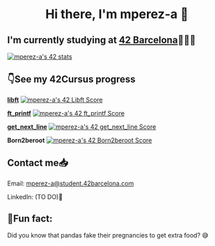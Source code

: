 <h1 align="center">Hi there, I'm mperez-a 👋</h1>


## I'm currently studying at [42 Barcelona](https://www.42barcelona.com/es)👩🏻‍💻

<a href="https://github.com/JaeSeoKim/badge42"><img src="https://badge42.vercel.app/api/v2/cl9q2njll01110fl404xpek1k/stats?cursusId=21&coalitionId=206" alt="mperez-a's 42 stats" /></a>


## 👇See my 42Cursus progress

[**libft**](https://github.com/mperez-a/42-libft) <a href="https://github.com/JaeSeoKim/badge42"><img src="https://badge42.vercel.app/api/v2/cl9q2njll01110fl404xpek1k/project/2783849" alt="mperez-a's 42 Libft Score" /></a>


[**ft_printf**](https://github.com/mperez-a/42-ft_printf) <a href="https://github.com/JaeSeoKim/badge42"><img src="https://badge42.vercel.app/api/v2/cl9q2njll01110fl404xpek1k/project/2819982" alt="mperez-a's 42 ft_printf Score" /></a>

[**get_next_line**](https://github.com/mperez-a/42-get_next_line) <a href="https://github.com/JaeSeoKim/badge42"><img src="https://badge42.vercel.app/api/v2/cl9q2njll01110fl404xpek1k/project/2844871" alt="mperez-a's 42 get_next_line Score" /></a>

**Born2beroot** <a href="https://github.com/JaeSeoKim/badge42"><img src="https://badge42.vercel.app/api/v2/cl9q2njll01110fl404xpek1k/project/2856042" alt="mperez-a's 42 Born2beroot Score" /></a>

## Contact me📥

Email: mperez-a@student.42barcelona.com

LinkedIn: (TO DO)🚧

## 🐼Fun fact:

Did you know that pandas fake their pregnancies to get extra food? 😅
